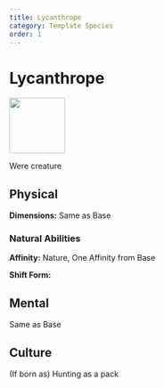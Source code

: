 ```yaml
---
title: Lycanthrope
category: Template Species
order: 1
---
```


# Lycanthrope

<img src="/BansheeRPG/assets/images/species/lycanthrope.png" style="width:100px" />



<!-- short description -->
Were creature 

<!-- always facing northwards -->
## Physical 
**Dimensions:** Same as Base

### Natural Abilities

**Affinity:** Nature, One Affinity from Base

**Shift Form:**

## Mental

Same as Base

## Culture

(If born as)
Hunting as a pack
